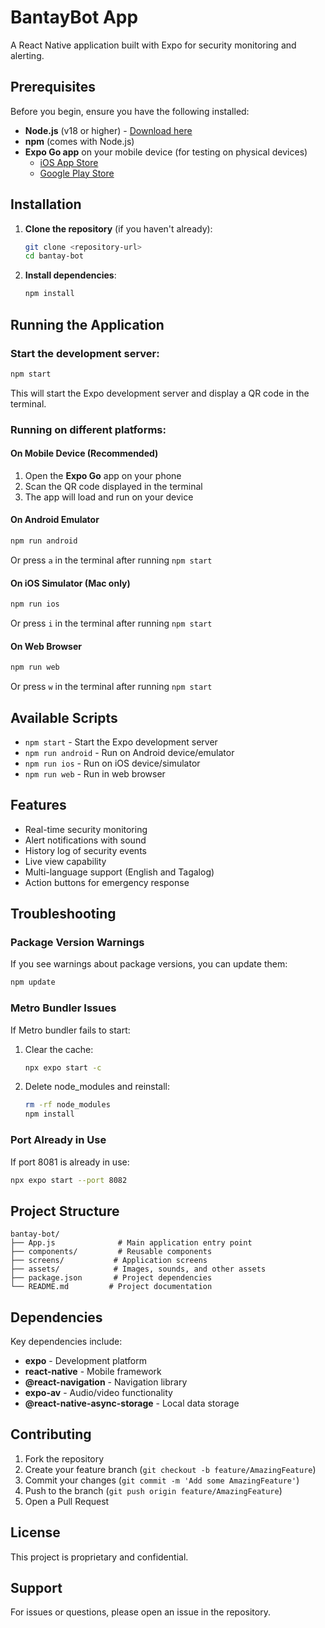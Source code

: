 # BantayBot App

A React Native application built with Expo for security monitoring and alerting.

## Prerequisites

Before you begin, ensure you have the following installed:
- **Node.js** (v18 or higher) - [Download here](https://nodejs.org/)
- **npm** (comes with Node.js)
- **Expo Go app** on your mobile device (for testing on physical devices)
  - [iOS App Store](https://apps.apple.com/app/expo-go/id982107779)
  - [Google Play Store](https://play.google.com/store/apps/details?id=host.exp.exponent)

## Installation

1. **Clone the repository** (if you haven't already):
   ```bash
   git clone <repository-url>
   cd bantay-bot
   ```

2. **Install dependencies**:
   ```bash
   npm install
   ```

## Running the Application

### Start the development server:
```bash
npm start
```

This will start the Expo development server and display a QR code in the terminal.

### Running on different platforms:

#### On Mobile Device (Recommended)
1. Open the **Expo Go** app on your phone
2. Scan the QR code displayed in the terminal
3. The app will load and run on your device

#### On Android Emulator
```bash
npm run android
```
Or press `a` in the terminal after running `npm start`

#### On iOS Simulator (Mac only)
```bash
npm run ios
```
Or press `i` in the terminal after running `npm start`

#### On Web Browser
```bash
npm run web
```
Or press `w` in the terminal after running `npm start`

## Available Scripts

- `npm start` - Start the Expo development server
- `npm run android` - Run on Android device/emulator
- `npm run ios` - Run on iOS device/simulator
- `npm run web` - Run in web browser

## Features

- Real-time security monitoring
- Alert notifications with sound
- History log of security events
- Live view capability
- Multi-language support (English and Tagalog)
- Action buttons for emergency response

## Troubleshooting

### Package Version Warnings
If you see warnings about package versions, you can update them:
```bash
npm update
```

### Metro Bundler Issues
If Metro bundler fails to start:
1. Clear the cache:
   ```bash
   npx expo start -c
   ```
2. Delete node_modules and reinstall:
   ```bash
   rm -rf node_modules
   npm install
   ```

### Port Already in Use
If port 8081 is already in use:
```bash
npx expo start --port 8082
```

## Project Structure

```
bantay-bot/
├── App.js              # Main application entry point
├── components/         # Reusable components
├── screens/           # Application screens
├── assets/            # Images, sounds, and other assets
├── package.json       # Project dependencies
└── README.md         # Project documentation
```

## Dependencies

Key dependencies include:
- **expo** - Development platform
- **react-native** - Mobile framework
- **@react-navigation** - Navigation library
- **expo-av** - Audio/video functionality
- **@react-native-async-storage** - Local data storage

## Contributing

1. Fork the repository
2. Create your feature branch (`git checkout -b feature/AmazingFeature`)
3. Commit your changes (`git commit -m 'Add some AmazingFeature'`)
4. Push to the branch (`git push origin feature/AmazingFeature`)
5. Open a Pull Request

## License

This project is proprietary and confidential.

## Support

For issues or questions, please open an issue in the repository.